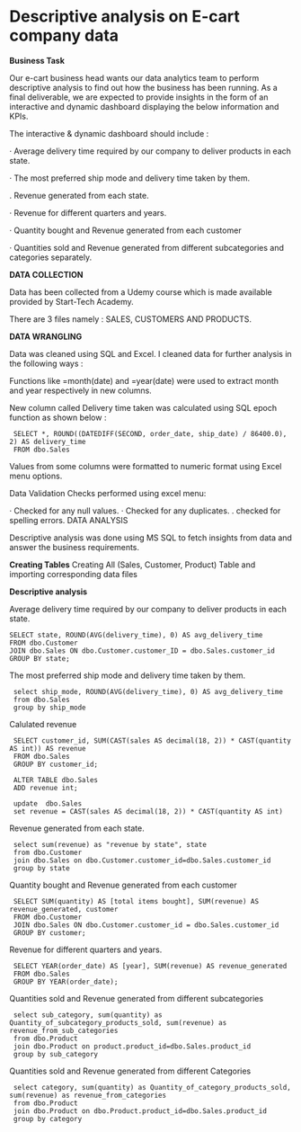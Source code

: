 # Descriptive analysis on E-cart company data
**Business Task**

Our e-cart business head wants our data analytics team to perform descriptive analysis to find out how the business has been running. As a final deliverable, we are expected to provide insights in the form of an interactive and dynamic dashboard displaying the below information and KPIs.

The interactive & dynamic dashboard should include :

· Average delivery time required by our company to deliver products in each state.

· The most preferred ship mode and delivery time taken by them.

.  Revenue generated from each state. 

· Revenue for different quarters and years.

· Quantity bought and Revenue generated from each customer

· Quantities sold and Revenue generated from different subcategories and categories separately.

**DATA COLLECTION**

Data has been collected from a Udemy course which is made available provided by Start-Tech Academy.

There are 3 files namely : SALES, CUSTOMERS AND PRODUCTS.

**DATA WRANGLING**

Data was cleaned using SQL and Excel. I cleaned data for further analysis in the following ways :

Functions like =month(date) and =year(date) were used to extract month and year respectively in new columns.

New column called Delivery time taken was calculated using SQL epoch function as shown below :

     SELECT *, ROUND((DATEDIFF(SECOND, order_date, ship_date) / 86400.0), 2) AS delivery_time
     FROM dbo.Sales

Values from some columns were formatted to numeric format using Excel menu options.

Data Validation Checks performed using excel menu:

· Checked for any null values.
· Checked for any duplicates.
. checked for spelling errors.
DATA ANALYSIS

Descriptive analysis was done using MS SQL to fetch insights from data and answer the business requirements.

**Creating Tables**
Creating All (Sales, Customer, Product) Table and importing corresponding data files

**Descriptive analysis**

Average delivery time required by our company to deliver products in each state.

    SELECT state, ROUND(AVG(delivery_time), 0) AS avg_delivery_time
    FROM dbo.Customer
    JOIN dbo.Sales ON dbo.Customer.customer_ID = dbo.Sales.customer_id
    GROUP BY state;
    
The most preferred ship mode and delivery time taken by them.

     select ship_mode, ROUND(AVG(delivery_time), 0) AS avg_delivery_time
     from dbo.Sales
     group by ship_mode
Calulated revenue 

     SELECT customer_id, SUM(CAST(sales AS decimal(18, 2)) * CAST(quantity AS int)) AS revenue
     FROM dbo.Sales
     GROUP BY customer_id;          
     
     ALTER TABLE dbo.Sales
     ADD revenue int;
     
     update  dbo.Sales
     set revenue = CAST(sales AS decimal(18, 2)) * CAST(quantity AS int)

Revenue generated from each state.

     select sum(revenue) as "revenue by state", state
     from dbo.Customer
     join dbo.Sales on dbo.Customer.customer_id=dbo.Sales.customer_id
     group by state

Quantity bought and Revenue generated from each customer

     SELECT SUM(quantity) AS [total items bought], SUM(revenue) AS revenue_generated, customer
     FROM dbo.Customer
     JOIN dbo.Sales ON dbo.Customer.customer_id = dbo.Sales.customer_id
     GROUP BY customer;

Revenue for different quarters and years.

     SELECT YEAR(order_date) AS [year], SUM(revenue) AS revenue_generated
     FROM dbo.Sales
     GROUP BY YEAR(order_date);
     
Quantities sold and Revenue generated from different subcategories

     select sub_category, sum(quantity) as Quantity_of_subcategory_products_sold, sum(revenue) as revenue_from_sub_categories
     from dbo.Product
     join dbo.Product on product.product_id=dbo.Sales.product_id
     group by sub_category

Quantities sold and Revenue generated from different Categories
   
     select category, sum(quantity) as Quantity_of_category_products_sold, sum(revenue) as revenue_from_categories
     from dbo.Product
     join dbo.Product on dbo.Product.product_id=dbo.Sales.product_id
     group by category



